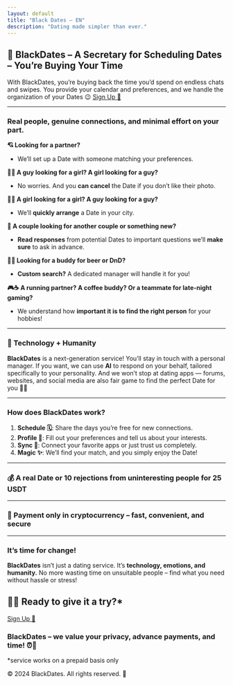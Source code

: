 ```yaml
---
layout: default
title: "Black Dates – EN"
description: "Dating made simpler than ever."
---
```


## 🖤 BlackDates – A Secretary for Scheduling Dates – You’re Buying Your Time

With BlackDates, you’re buying back the time you’d spend on endless chats and swipes. You provide your calendar and preferences, and we handle the organization of your Dates 😉 [Sign Up 🖤](signup.html)

---

### Real people, genuine connections, and minimal effort on your part.

**💘 Looking for a partner?**  
- We’ll set up a Date with someone matching your preferences.

**👦👧 A guy looking for a girl? A girl looking for a guy?**  
- No worries. And you **can cancel** the Date if you don’t like their photo.

**🏳️‍🌈 A girl looking for a girl? A guy looking for a guy?**  
- We’ll **quickly arrange** a Date in your city.

**💑 A couple looking for another couple or something new?**  
- **Read responses** from potential Dates to important questions we’ll **make sure** to ask in advance.

**🎲🍻 Looking for a buddy for beer or DnD?**  
- **Custom search?** A dedicated manager will handle it for you!

**🎮☕ A running partner? A coffee buddy? Or a teammate for late-night gaming?**  
- We understand how **important it is to find the right person** for your hobbies!

---

### **🤖 Technology + Humanity**

**BlackDates** is a next-generation service! You’ll stay in touch with a personal manager. If you want, we can use **AI** to respond on your behalf, tailored specifically to your personality. And we won’t stop at dating apps — forums, websites, and social media are also fair game to find the perfect Date for you 🖤✨

---

### **How does BlackDates work?**

1. **Schedule 🗓️**: Share the days you’re free for new connections.  
2. **Profile 📝**: Fill out your preferences and tell us about your interests.  
3. **Sync 🔄**: Connect your favorite apps or just trust us completely.  
4. **Magic ✨**: We’ll find your match, and you simply enjoy the Date!

---

### 💰 A real Date or 10 rejections from uninteresting people for **25 USDT**

---

### 🚀 Payment **only in cryptocurrency** – fast, convenient, and secure

---

### **It’s time for change!**

**BlackDates** isn’t just a dating service. It’s **technology, emotions, and humanity.** No more wasting time on unsuitable people – find what you need without hassle or stress!

## 🖤👄 Ready to give it a try?*

[Sign Up 🖤](signup.html)


### BlackDates – we value your privacy, advance payments, and time! ⏰🖤  
*service works on a prepaid basis only

© 2024 BlackDates. All rights reserved. 🖤
